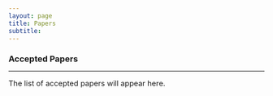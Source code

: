```yaml
---
layout: page
title: Papers
subtitle: 
---
```

 


<h3 style='margin-bottom: 10pt;'>Accepted Papers</h3>
<hr>
<p style='font-size: 11pt;'>
The list of accepted papers will appear here.
</p>

[//]: # ( <div class="card mb-3">)

[//]: # (  <div class="card-header font-weight-bold">)

[//]: # (  Reinforcement Learning of Diverse Skills using Mixture of Deep Experts)

[//]: # (  </div>)

[//]: # (  <div class="card-body">)

[//]: # (    <p class="card-text">)

[//]: # (    	<div class="row">)

[//]: # (    		<div class="col-9">)

[//]: # (    			<b>Authors:</b> Onur Celik · Aleksandar Taranovic · Gerhard Neumann)

[//]: # (    		</div>)

[//]: # (    		<div class="col-3">)

[//]: # (    			<div class="right">)

[//]: # (    				<a class="btn btn-primary" href="https://openreview.net/forum?id=zN0XIPH1WG" target="_blank" role="button">Paper Link</a>)

[//]: # (				</div>)

[//]: # (    		</div>)

[//]: # (    	</div>)

[//]: # (    </p>)

[//]: # (      <button type="button" class="collapsible">Abstract</button>)

[//]: # (		<div class="content">)

[//]: # (	      <p style='margin-top: 5pt;'>	)

[//]: # (            Agents that can acquire diverse skills to solve the same task have a benefit over other agents if e.g. unexpected environmental changes occur. However, Reinforcement Learning &#40;RL&#41; policies mainly rely on Gaussian parameterization, preventing them from learning multi-modal, diverse skills. In this work, we propose a novel RL approach for training policies that exhibit diverse behavior. To this end, we propose a highly non-linear Mixture of Experts &#40;MoE&#41; as the policy representation, where each expert formalizes a skill as a contextual motion primitive. The context defines the task, which can be for instance the goal reaching position of the agent, or changing physical parameters like friction. Given a context, our trained policy first selects an expert out of the repertoire of skills and subsequently adapts the parameters of the contextual motion primitive. To incentivize our policy to learn diverse skills, we leverage a maximum entropy objective combined with a per-expert context distribution that we optimize alongside each expert. The per-expert context distribution allows each expert to focus on a context sub-space and boost learning speed. However, these distributions need to be able to represent multi-modality and hard discontinuities in the environment's context probability space. We solve these requirements by leveraging energy-based models to represent the per-expert context distributions and show how we can efficiently train them using the standard policy gradient objective.)

[//]: # (				</p>)

[//]: # (		</div>)

[//]: # (  </div>)

[//]: # (</div>)



